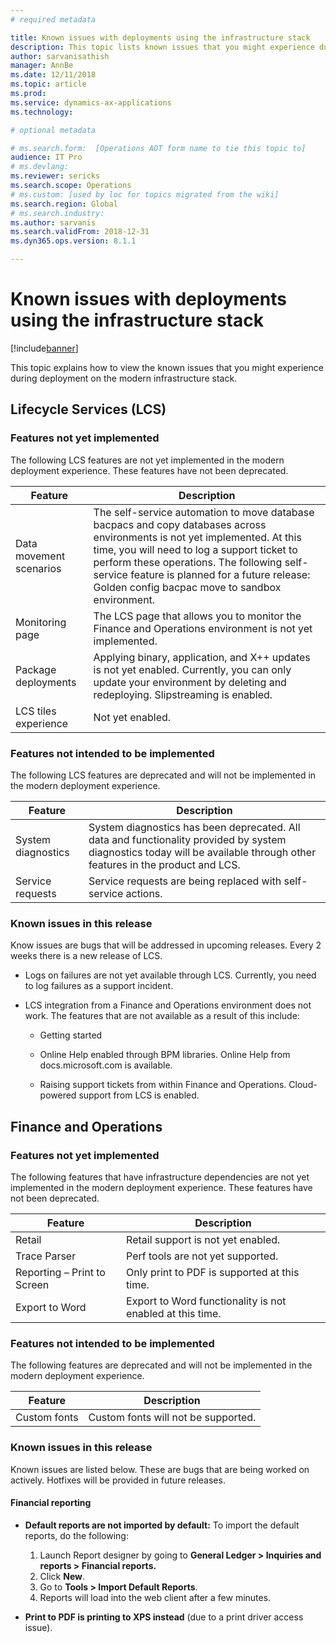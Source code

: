```yaml
---
# required metadata

title: Known issues with deployments using the infrastructure stack
description: This topic lists known issues that you might experience during deployment.
author: sarvanisathish
manager: AnnBe
ms.date: 12/11/2018
ms.topic: article
ms.prod: 
ms.service: dynamics-ax-applications
ms.technology: 

# optional metadata

# ms.search.form:  [Operations AOT form name to tie this topic to]
audience: IT Pro
# ms.devlang: 
ms.reviewer: sericks
ms.search.scope: Operations
# ms.custom: [used by loc for topics migrated from the wiki]
ms.search.region: Global 
# ms.search.industry: 
ms.author: sarvanis
ms.search.validFrom: 2018-12-31
ms.dyn365.ops.version: 8.1.1

---
```


# Known issues with deployments using the infrastructure stack

[!include[banner](../includes/banner.md)]

This topic explains how to view the known issues that you might experience during deployment on the modern infrastructure stack.

## Lifecycle Services (LCS)

### Features not yet implemented
The following LCS features are not yet implemented in the modern deployment experience. These features have not been deprecated.

| **Feature**             | **Description**  |
------------------------------|---------------------------------------------------------|
| Data movement scenarios | The self-service automation to move database bacpacs and copy databases across environments is not yet implemented. At this time, you will need to log a support ticket to perform these operations. The following self-service feature is planned for a future release: Golden config bacpac move to sandbox environment. |
| Monitoring page         | The LCS page that allows you to monitor the Finance and Operations environment is not yet implemented. |
| Package deployments     | Applying binary, application, and X++ updates is not yet enabled. Currently, you can only update your environment by deleting and redeploying. Slipstreaming is enabled.     |
| LCS tiles experience    | Not yet enabled.  |

### Features not intended to be implemented
The following LCS features are deprecated and will not be implemented in the modern deployment experience.

| **Feature**        | **Description**   |
|--------------------|--------|
| System diagnostics | System diagnostics has been deprecated. All data and functionality provided by system diagnostics today will be available through other features in the product and LCS. |
| Service requests   | Service requests are being replaced with self-service actions. |

### Known issues in this release
Know issues are bugs that will be addressed in upcoming releases. Every 2 weeks there is a new release of LCS.

-   Logs on failures are not yet available through LCS. Currently, you need to log failures as a support incident.

-   LCS integration from a Finance and Operations environment does not work. The features that are not available as a result of this include:

    -   Getting started

    -   Online Help enabled through BPM libraries. Online Help from docs.microsoft.com is available.

    -   Raising support tickets from within Finance and Operations. Cloud-powered support from LCS is enabled.

## Finance and Operations 

### Features not yet implemented

The following features that have infrastructure dependencies are not yet implemented in the modern deployment experience. These features have not been deprecated.

| **Feature**                 | **Description**                                           |
|-----------------------------|-----------------------------------------------------------|
| Retail                      | Retail support is not yet enabled.                        |
| Trace Parser                | Perf tools are not yet supported.                         |
| Reporting – Print to Screen | Only print to PDF is supported at this time.              |
| Export to Word              | Export to Word functionality is not enabled at this time. |

### Features not intended to be implemented
The following features are deprecated and will not be implemented in the modern deployment experience.

| **Feature**  | **Description**                     |
|--------------|-------------------------------------|
| Custom fonts | Custom fonts will not be supported. |

### Known issues in this release
Known issues are listed below. These are bugs that are being worked on actively. Hotfixes will be provided in future releases.

#### Financial reporting

-   **Default reports are not imported by default:** To import the default reports, do the following:

    1.  Launch Report designer by going to **General Ledger \> Inquiries and reports \> Financial reports.**
    2.  Click **New**.
    3.  Go to **Tools \> Import Default Reports**. 
    4.  Reports will load into the web client after a few minutes.

-   **Print to PDF is printing to XPS instead** (due to a print driver access issue).

